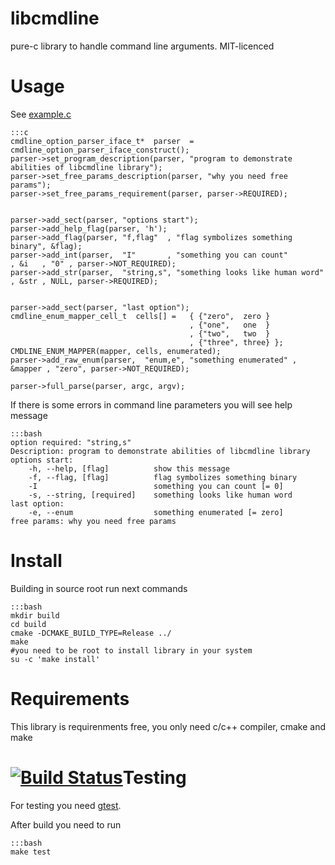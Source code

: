 libcmdline
==========
pure-c library to handle command line arguments. MIT-licenced

Usage
=====
See [example.c](https://bitbucket.org/whalebot_helmsman/libcmdline/src/ba05097855e23daad62daf08e70bf2cdca593b48/example/example.c?at=default)

    :::c
    cmdline_option_parser_iface_t*  parser  =   cmdline_option_parser_iface_construct();
    parser->set_program_description(parser, "program to demonstrate abilities of libcmdline library");
    parser->set_free_params_description(parser, "why you need free params");
    parser->set_free_params_requirement(parser, parser->REQUIRED);


    parser->add_sect(parser, "options start");
    parser->add_help_flag(parser, 'h');
    parser->add_flag(parser, "f,flag"  , "flag symbolizes something binary", &flag);
    parser->add_int(parser,  "I"       , "something you can count"         , &i   , "0" , parser->NOT_REQUIRED);
    parser->add_str(parser,  "string,s", "something looks like human word" , &str , NULL, parser->REQUIRED);


    parser->add_sect(parser, "last option");
    cmdline_enum_mapper_cell_t  cells[] =   { {"zero",  zero }
                                            , {"one",   one  }
                                            , {"two",   two  }
                                            , {"three", three} };
    CMDLINE_ENUM_MAPPER(mapper, cells, enumerated);
    parser->add_raw_enum(parser,  "enum,e", "something enumerated" , &mapper , "zero", parser->NOT_REQUIRED);

    parser->full_parse(parser, argc, argv);

If there is some errors in command line parameters you will see help message

    :::bash
    option required: "string,s"
    Description: program to demonstrate abilities of libcmdline library
    options start:
        -h, --help, [flag]          show this message
        -f, --flag, [flag]          flag symbolizes something binary
        -I                          something you can count [= 0]
        -s, --string, [required]    something looks like human word
    last option:
        -e, --enum                  something enumerated [= zero]
    free params: why you need free params

Install
============
Building in source root run next commands

    :::bash
    mkdir build
    cd build
    cmake -DCMAKE_BUILD_TYPE=Release ../
    make
    #you need to be root to install library in your system
    su -c 'make install'


Requirements
============
This library is requirenments free, you only need c/c++ compiler, cmake and make

[![Build Status](https://drone.io/bitbucket.org/whalebot_helmsman/libcmdline/status.png)](https://drone.io/bitbucket.org/whalebot_helmsman/libcmdline/latest)Testing
=======

For testing you need [gtest](http://code.google.com/p/googletest/).

After build you need to run

    :::bash
    make test


